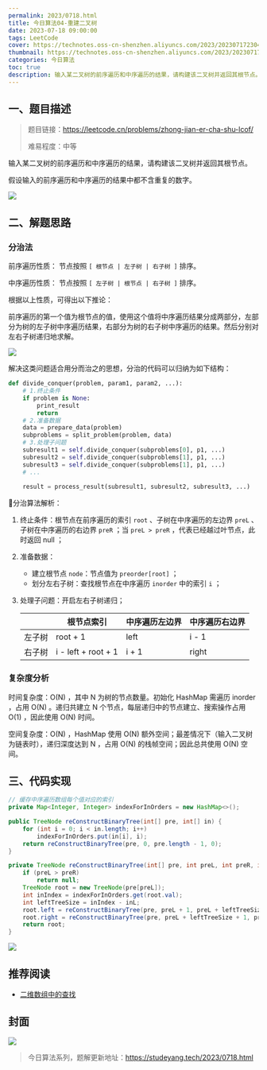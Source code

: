 ```yaml
---
permalink: 2023/0718.html
title: 今日算法04-重建二叉树
date: 2023-07-18 09:00:00
tags: LeetCode
cover: https://technotes.oss-cn-shenzhen.aliyuncs.com/2023/202307172304613.png
thumbnail: https://technotes.oss-cn-shenzhen.aliyuncs.com/2023/202307172304613.png
categories: 今日算法
toc: true
description: 输入某二叉树的前序遍历和中序遍历的结果，请构建该二叉树并返回其根节点。
---
```


## 一、题目描述

> 题目链接：https://leetcode.cn/problems/zhong-jian-er-cha-shu-lcof/
>
> 难易程度：中等

输入某二叉树的前序遍历和中序遍历的结果，请构建该二叉树并返回其根节点。

假设输入的前序遍历和中序遍历的结果中都不含重复的数字。

![](https://technotes.oss-cn-shenzhen.aliyuncs.com/2023/202307172222731.png)

<!-- more -->

## 二、解题思路

### 分治法

前序遍历性质： 节点按照 `[ 根节点 | 左子树 | 右子树 ]` 排序。

中序遍历性质： 节点按照 `[ 左子树 | 根节点 | 右子树 ]` 排序。

根据以上性质，可得出以下推论：

前序遍历的第一个值为根节点的值，使用这个值将中序遍历结果分成两部分，左部分为树的左子树中序遍历结果，右部分为树的右子树中序遍历的结果。然后分别对左右子树递归地求解。

![](https://technotes.oss-cn-shenzhen.aliyuncs.com/2023/202304032339929.gif)

解决这类问题适合用分而治之的思想，分治的代码可以归纳为如下结构：

```python
def divide_conquer(problem, param1, param2, ...):
    # 1.终止条件
    if problem is None:
        print_result
        return
    # 2.准备数据
    data = prepare_data(problem)
    subproblems = split_problem(problem, data)
    # 3.处理子问题
    subresult1 = self.divide_conquer(subproblems[0], p1, ...)
    subresult2 = self.divide_conquer(subproblems[1], p1, ...)
    subresult3 = self.divide_conquer(subproblems[1], p1, ...)
    # ...
    
    result = process_result(subresult1, subresult2, subresult3, ...)
```

分治算法解析：

1. 终止条件：根节点在前序遍历的索引 `root` 、子树在中序遍历的左边界 `preL` 、子树在中序遍历的右边界 `preR` ；当 `preL > preR` ，代表已经越过叶节点，此时返回 null ；

2. 准备数据：

   - 建立根节点 `node`：节点值为 `preorder[root]` ；
   - 划分左右子树：查找根节点在中序遍历 `inorder` 中的索引 `i` ；

3. 处理子问题：开启左右子树递归；

   |        | 根节点索引          | 中序遍历左边界 | 中序遍历右边界 |
   | ------ | ------------------- | -------------- | -------------- |
   | 左子树 | root + 1            | left           | i - 1          |
   | 右子树 | i - left + root + 1 | i + 1          | right          |

### 复杂度分析

时间复杂度：O(N) ，其中 N 为树的节点数量。初始化 HashMap 需遍历 inorder ，占用 O(N) 。递归共建立 N 个节点，每层递归中的节点建立、搜索操作占用 O(1) ，因此使用 O(N) 时间。

空间复杂度：O(N) ，HashMap 使用 O(N) 额外空间；最差情况下（输入二叉树为链表时），递归深度达到 N ，占用 O(N) 的栈帧空间；因此总共使用 O(N) 空间。

## 三、代码实现


```java
// 缓存中序遍历数组每个值对应的索引
private Map<Integer, Integer> indexForInOrders = new HashMap<>();

public TreeNode reConstructBinaryTree(int[] pre, int[] in) {
    for (int i = 0; i < in.length; i++)
        indexForInOrders.put(in[i], i);
    return reConstructBinaryTree(pre, 0, pre.length - 1, 0);
}

private TreeNode reConstructBinaryTree(int[] pre, int preL, int preR, int inL) {
    if (preL > preR)
        return null;
    TreeNode root = new TreeNode(pre[preL]);
    int inIndex = indexForInOrders.get(root.val);
    int leftTreeSize = inIndex - inL;
    root.left = reConstructBinaryTree(pre, preL + 1, preL + leftTreeSize, inL);
    root.right = reConstructBinaryTree(pre, preL + leftTreeSize + 1, preR, inL + leftTreeSize + 1);
    return root;
}
```

![](https://technotes.oss-cn-shenzhen.aliyuncs.com/2023/202303052135542.gif)

## 推荐阅读

- [二维数组中的查找](https://mp.weixin.qq.com/s/W3gx6HKXGFusVwd8gEDRzw)

## 封面

![](https://technotes.oss-cn-shenzhen.aliyuncs.com/2023/202307172304613.png)

> 今日算法系列，题解更新地址：https://studeyang.tech/2023/0718.html

